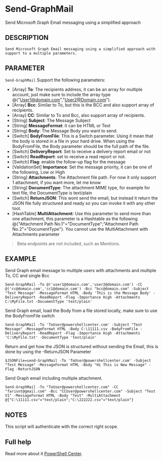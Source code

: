 # Send-GraphMail

Send Microsoft Graph Email messaging using a simplified approach

## DESCRIPTION

    Send Microsoft Graph Email messaging using a simplified approach with support to a multiple parameters.

## PARAMETER

````Send-GraphMail```` Support the following parameters:

- [Array] **To**: The recipients address, it can be an array for multiple account, just make sure to include the array type @("User1@domain.com","User2@Domain.com").
- [Array] **Bcc**: Similar to To, but this is the BCC and also support array of recipients.
- [Array] **CC**: Similar to To and Bcc, also support array of recipients.
- [String] **Subject**: The Message Subject
- [String] **MessageFormat**: it can be HTML or Text
- [String] **Body**: The Message Body you want to send.
- [Switch] **BodyFromFile**: This is a Switch parameter. Using it mean that the body is stored in a file in your hard drive. When using the BodyFromFile, the Body parameter should be the full path of the file.
- [Switch] **DeliveryReport**: Set to receive a delivery report email or not
- [Switch] **ReadReport**: set to receive a read report or not.
- [Switch] **Flag**: enable the follow-up flag for the message
- [ValidationSet] **Importance**: Set the message priority, it can be one of the following, Low or High
- [String] **Attachments**: The Attachment file path. For now it only support 1 attachment, if you want more, let me know
- [String] **DocumentType**: The attachment MIME type, for example for text file, the DocumentType is text/plain
- [Switch] **ReturnJSON**: This wont send the email, but instead it return the JSON file fully structured and ready so you can invoke it with any other tool.
- [HashTable] **MultiAttachment**: Use this parameter to send more than one attachment, this parameter is a Hashtable as the following @{"Attachment Path No.1"="DocumentType";"Attachment Path No.2"="DocumentType"}. You cannot use the MultiAttachment with Attachments parameter

> Beta endpoints are not included, such as Mentions.

## EXAMPLE

Send Graph email message to multiple users with attachments and multiple To, CC and single Bcc

```Send-GraphMail -To @('user1@domain.com','user2@domain.com') -CC @('cc@domain.com','cc1@domain.com') -Bcc "bcc@domain.com" -Subject "Test Message" -MessageFormat HTML -Body 'This is the Message Body' -DeliveryReport -ReadReport -Flag -Importance High -Attachments C:\MyFile.txt -DocumentType 'text/plain'```

Send Graph email, load the Body from a file stored locally, make sure to use the BodyFromFile switch

````Send-GraphMail -To 'ToUser@powershellcenter.com' -Subject "Test Message" -MessageFormat HTML -Body C:\11111.csv -BodyFromFile -DeliveryReport -ReadReport -Flag -Importance High -Attachments 'C:\MyFile.txt' -DocumentType 'text/plain'````

Return and get how the JSON is structured without sending the Email, this is done by using the -ReturnJSON Parameter

````$JSONFile=send-GraphMail -To 'ToUser@powershellcenter.com' -Subject "Test Message" -MessageFormat HTML -Body "Hi This is New Message" -Flag -ReturnJSON````

Send Graph email including multiple attachment.

````Send-GraphMail -To "ToUser@powershellcenter.com" -CC "farisnt@gmail.com" -Bcc "CCUser@powershellcenter.com" -Subject "Test V1" -MessageFormat HTML -Body "Test" -MultiAttachment @{"C:\11111.csv"="text/plain";"C:\222222.csv"="text/plain"}````

## NOTES

This script will authenticate with the correct right scope.

## Full help

Read more about it [PowerShell Center](https://www.powershellcenter.com/2022/09/07/powershell-script-to-simplify-send-mgusermail/).
